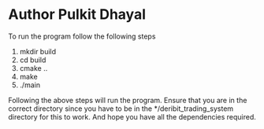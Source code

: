 # Author Pulkit Dhayal
To run the program follow the following steps
1. mkdir build
2. cd build
3. cmake ..
4. make
5. ./main

Following the above steps will run the program. Ensure that you are in the correct directory since you have to be in the */deribit_trading_system directory for this to work. 
And hope you have all the dependencies required.

